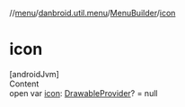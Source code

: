 //[menu](../../../index.md)/[danbroid.util.menu](../index.md)/[MenuBuilder](index.md)/[icon](icon.md)



# icon  
[androidJvm]  
Content  
open var [icon](icon.md): [DrawableProvider](../index.md#%5Bdanbroid.util.menu%2FDrawableProvider%2F%2F%2FPointingToDeclaration%2F%5D%2FClasslikes%2F1683307714)? = null  



